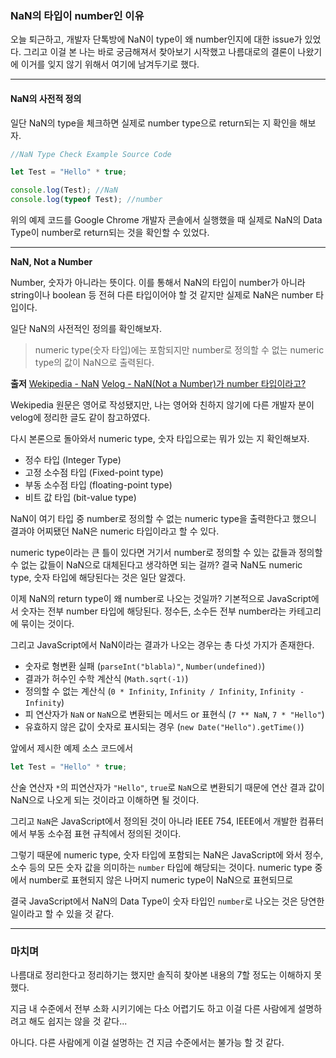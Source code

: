 
### NaN의 타입이 number인 이유


오늘 퇴근하고, 개발자 단톡방에 NaN이 type이 왜 number인지에 대한 issue가 있었다.
그리고 이걸 본 나는 바로 궁금해져서 찾아보기 시작했고 나름대로의 결론이 나왔기에
이거를 잊지 않기 위해서 여기에 남겨두기로 했다.

---

#### NaN의 사전적 정의

일단 NaN의 type을 체크하면 실제로 number type으로 return되는 지 확인을 해보자.

``` js
//NaN Type Check Example Source Code

let Test = "Hello" * true;

console.log(Test); //NaN
console.log(typeof Test); //number
```

위의 예제 코드를 Google Chrome 개발자 콘솔에서 실행했을 때
실제로 NaN의 Data Type이 number로 return되는 것을 확인할 수 있었다.

---

**NaN, Not a Number**

Number, 숫자가 아니라는 뜻이다.
이를 통해서 NaN의 타입이 number가 아니라 string이나 boolean 등
전혀 다른 타입이어야 할 것 같지만 실제로 NaN은 number 타입이다.

일단 NaN의 사전적인 정의를 확인해보자.

> numeric type(숫자 타입)에는 포함되지만 
> number로 정의할 수 없는 numeric type의 값이 NaN으로 출력된다.

**출저**
[Wekipedia - NaN](https://en.wikipedia.org/wiki/NaN)
[Velog - NaN(Not a Number)가 number 타입이라고?](https://velog.io/@lhj5924/JS-NaNNot-a-Number%EA%B0%80-number-%ED%83%80%EC%9E%85%EC%9D%B4%EB%9D%BC%EA%B3%A0)

Wekipedia 원문은 영어로 작성됐지만, 나는 영어와 친하지 않기에
다른 개발자 분이 velog에 정리한 글도 같이 참고하였다.

다시 본론으로 돌아와서
numeric type, 숫자 타입으로는 뭐가 있는 지 확인해보자.
- 정수 타입 (Integer Type)
- 고정 소수점 타입 (Fixed-point type)
- 부동 소수점 타입 (floating-point type)
- 비트 값 타입 (bit-value type)

NaN이 여기 타입 중 number로 정의할 수 없는 numeric type을 출력한다고 했으니
결과야 어찌됐던 NaN은 numeric 타입이라고 할 수 있다.

numeric type이라는 큰 틀이 있다면
거기서 number로 정의할 수 있는 값들과
정의할 수 없는 값들이 NaN으로 대체된다고 생각하면 되는 걸까?
결국 NaN도 numeric type, 숫자 타입에 해당된다는 것은 일단 알겠다.

이제 NaN의 return type이 왜 number로 나오는 것일까?
기본적으로 JavaScript에서 숫자는 전부 number 타입에 해당된다.
정수든, 소수든 전부 number라는 카테고리에 묶이는 것이다.

그리고 JavaScript에서 NaN이라는 결과가 나오는 경우는
총 다섯 가지가 존재한다.

- 숫자로 형변환 실패 (`parseInt("blabla)"`, `Number(undefined)`)
- 결과가 허수인 수학 계산식 (`Math.sqrt(-1)`)
- 정의할 수 없는 계산식 (`0 * Infinity`, `Infinity / Infinity`, `Infinity - Infinity`)
- 피 연산자가 `NaN` or `NaN`으로 변환되는 메서드 or 표현식
(`7 ** NaN`, `7 * "Hello"`)
- 유효하지 않은 값이 숫자로 표시되는 경우 (`new Date("Hello").getTime()`)

앞에서 제시한 예제 소스 코드에서

``` js
let Test = "Hello" * true;
```

산술 연산자 `*`의 피연산자가 `"Hello"`, `true`로 `NaN`으로 변환되기 때문에
연산 결과 값이 NaN으로 나오게 되는 것이라고 이해하면 될 것이다.

그리고 `NaN`은 JavaScript에서 정의된 것이 아니라
IEEE 754, IEEE에서 개발한 컴퓨터에서 부동 소수점 표현 규칙에서 정의된 것이다.

그렇기 때문에 numeric type, 숫자 타입에 포함되는 NaN은
JavaScript에 와서 정수, 소수 등의 모든 숫자 값을 의미하는 `number` 타입에 해당되는 것이다.
numeric type 중에서 number로 표현되지 않은 나머지 numeric type이 NaN으로 표현되므로

결국 JavaScript에서 NaN의 Data Type이 
숫자 타입인 `number`로 나오는 것은 당연한 일이라고 할 수 있을 것 같다.

---

### 마치며

나름대로 정리한다고 정리하기는 했지만
솔직히 찾아본 내용의 7할 정도는 이해하지 못했다.

지금 내 수준에서 전부 소화 시키기에는 다소 어렵기도 하고
이걸 다른 사람에게 설명하려고 해도 쉽지는 않을 것 같다...

아니다.
다른 사람에게 이걸 설명하는 건 지금 수준에서는 불가능 할 것 같다.




